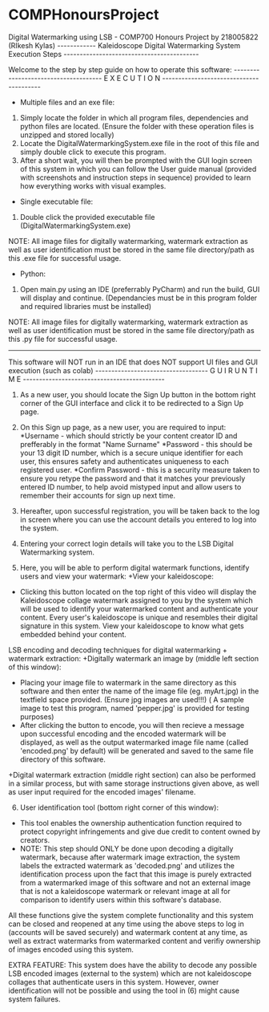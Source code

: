 # COMPHonoursProject
Digital Watermarking using LSB - COMP700 Honours Project by 218005822 (RIkesh Kylas)
------------ Kaleidoscope Digital Watermarking System Execution Steps ------------------------------------------

Welcome to the step by step guide on how to operate this software:
------------------------------------- E X E C U T I O N ----------------------------------------
* Multiple files and an exe file:
 
1) Simply locate the folder in which all program files, dependencies and python files are located.
     (Ensure the folder with these operation files is unzipped and stored locally)
2) Locate the DigitalWatermarkingSystem.exe file in the root of this file and simply double click
to execute this program. 
3) After a short wait, you will then be prompted with the GUI login screen of this system in which
you can follow the User guide manual (provided with screenshots and instruction steps in sequence)
provided to learn how everything works with visual examples.

* Single executable file:

1) Double click the provided executable file (DigitalWatermarkingSystem.exe)

NOTE: All image files for digitally watermarking, watermark extraction as well as user identification
must be stored in the same file directory/path as this .exe file for successful usage.

* Python:

1) Open main.py using an IDE (preferrably PyCharm) and run the build, GUI will display and continue.
   (Dependancies must be in this program folder and required libraries must be installed)

NOTE: All image files for digitally watermarking, watermark extraction as well as user identification
must be stored in the same file directory/path as this .py file for successful usage.

------------------------------------------------------------------------------------------------------
This software will NOT run in an IDE that does NOT support UI files and GUI execution (such as colab)
----------------------------------- G U I   R U N T I M E --------------------------------------------

1) As a new user, you should locate the Sign Up button in the bottom right corner of the GUI interface
and click it to be redirected to a Sign Up page.

2) On this Sign up page, as a new user, you are required to input:
*Username - which should strictly be your content creator ID and prefferably in the format "Name Surname"
*Password - this should be your 13 digit ID number, which is a secure unique identifier for each user, this
            ensures safety and authenticates uniqueness to each registered user.
*Confirm Password - this is a security measure taken to ensure you retype the password and that it matches
                    your previously entered ID number, to help avoid mistyped input and allow users to 
                    remember their accounts for sign up next time.

3) Hereafter, upon successful registration, you will be taken back to the log in screen where you can use
the account details you entered to log into the system.

4) Entering your correct login details will take you to the LSB Digital Watermarking system.

5) Here, you will be able to perform digital watermark functions, identify users and view your watermark: 
+View your kaleidoscope:
-  Clicking this button located on the top right of this video will display the Kaleidoscope collage
   watermark assigned to you by the system which will be used to identify your watermarked content
   and authenticate your content. Every user's kaleidoscope is unique and resembles their digital
   signature in this system. View your kaleidoscope to know what gets embedded behind your content.

LSB encoding and decoding techniques for digital watermarking + watermark extraction:
+Digitally watermark an image by (middle left section of this window):
- Placing your image file to watermark in the same directory as this software and then enter the name of
  the image file (eg. myArt.jpg) in the textfield space provided. (Ensure jpg images are used!!!)
  ( A sample image to test this program, named 'pepper.jpg' is provided for testing purposes)
- After clicking the button to encode, you will then recieve a message upon successful encoding and the 
  encoded watermark will be displayed, as well as the output watermarked image file name (called 'encoded.png'
  by default) will be generated and saved to the same file directory of this software.
  
+Digital watermark extraction (middle right section) can also be performed in a similar process, but with same 
storage instructions given above, as well as user input required for the encoded images' filename.

6) User identification tool (bottom right corner of this window):
-  This tool enables the ownership authentication function required to protect copyright infringements and 
   give due credit to content owned by creators.
-  NOTE: This step should ONLY be done upon decoding a digitally watermark, because after watermark image
   extraction, the system labels the extracted watermark as 'decoded.png' and utilizes the identification
   process upon the fact that this image is purely extracted from a watermarked image of this software and
   not an external image that is not a kaleidoscope watermark or relevant image at all for comparison to 
   identify users within this software's database.

All these functions give the system complete functionality and this system can be closed and reopened at any
time using the above steps to log in (accounts will be saved securely) and watermark content at any time, as
well as extract watermarks from watermarked content and verifiy ownership of images encoded using this system.

EXTRA FEATURE: This system does have the ability to decode any possible LSB encoded images (external to the system) which
are not kaleidoscope collages that authenticate users in this system. However, owner identification will not be possible
and using the tool in (6) might cause system failures.
